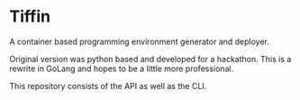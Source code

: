 # Tiffin
A container based programming environment generator and deployer.

Original version was python based and developed for a hackathon. This is a rewrite in GoLang and hopes to be a little more professional.

This repository consists of the API as well as the CLI.
